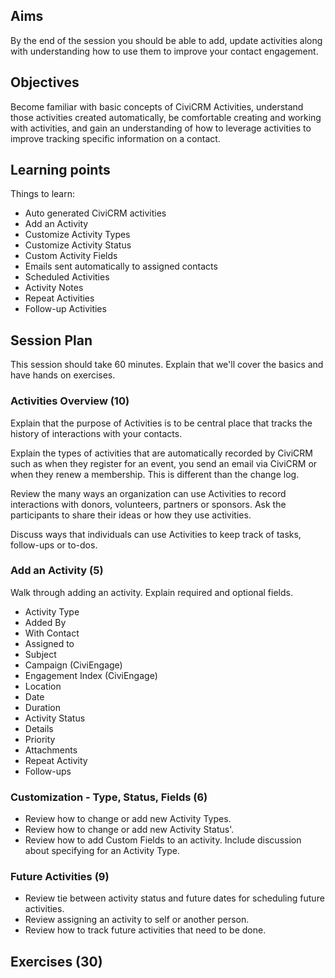 ## Aims

By the end of the session you should be able to add, update activities along with understanding how to use them to improve your contact engagement.

## Objectives

Become familiar with basic concepts of CiviCRM Activities, understand those activities created automatically, be comfortable creating and working with activities, and gain an understanding of how to leverage activities to improve tracking specific information on a contact.

## Learning points

Things to learn:

* Auto generated CiviCRM activities
* Add an Activity
* Customize Activity Types
* Customize Activity Status
* Custom Activity Fields
* Emails sent automatically to assigned contacts
* Scheduled Activities
* Activity Notes
* Repeat Activities
* Follow-up Activities

## Session Plan

This session should take 60 minutes. Explain that we'll cover the basics and have hands on exercises.

### Activities Overview (10)

Explain that the purpose of Activities is to be central place that tracks the history of interactions with your contacts.

Explain the types of activities that are automatically recorded by CiviCRM such as when they register for an event, you send an email via CiviCRM or when they renew a membership. This is different than the change log.

Review the many ways an organization can use Activities to record interactions with donors, volunteers, partners or sponsors. Ask the participants to share their ideas or how they use activities.

Discuss ways that individuals can use Activities to keep track of tasks, follow-ups or to-dos.  

### Add an Activity (5)

Walk through adding an activity. Explain required and optional fields.

* Activity Type
* Added By
* With Contact
* Assigned to
* Subject
* Campaign (CiviEngage)
* Engagement Index (CiviEngage)
* Location
* Date
* Duration
* Activity Status
* Details
* Priority
* Attachments
* Repeat Activity
* Follow-ups

### Customization - Type, Status, Fields (6)

* Review how to change or add new Activity Types.
* Review how to change or add new Activity Status'.
* Review how to add Custom Fields to an activity. Include discussion about specifying for an Activity Type.

### Future Activities (9)

* Review tie between activity status and future dates for scheduling future activities.
* Review assigning an activity to self or another person.
* Review how to track future activities that need to be done.

## Exercises (30)
